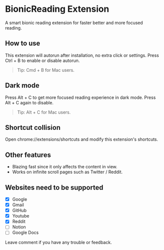 # BionicReading Extension

A smart bionic reading extension for faster better and more focused reading.

## How to use

This extension will autorun after installation, no extra click or settings.
Press Ctrl + B to enable or disable autorun.

> Tip: Cmd + B for Mac users.

## Dark mode

Press Alt + C to get more focused reading experience in dark mode.
Press Alt + C again to disable.

> Tip: Alt + C for Mac users.

## Shortcut collision

Open chrome://extensions/shortcuts and modify this extension's shortcuts.

## Other features

- Blazing fast since it only affects the content in view.
- Works on infinite scroll pages such as Twitter / Reddit.

## Websites need to be supported

- [x] Google
- [x] Gmail
- [x] GitHub
- [x] Youtube
- [x] Reddit
- [ ] Notion
- [ ] Google Docs

Leave comment if you have any trouble or feedback.
